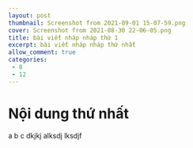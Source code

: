 ```yaml
---
layout: post
thumbnail: Screenshot from 2021-09-01 15-07-59.png
cover: Screenshot from 2021-08-30 22-06-05.png
title: bài viết nháp nháp thứ 1
excerpt: bài viết nháp nháp thứ nhất
allow_comment: true
categories: 
 - 8
 - 12
---
```

# Nội dung thứ nhất
a b c dkjkj alksdj lksdjf